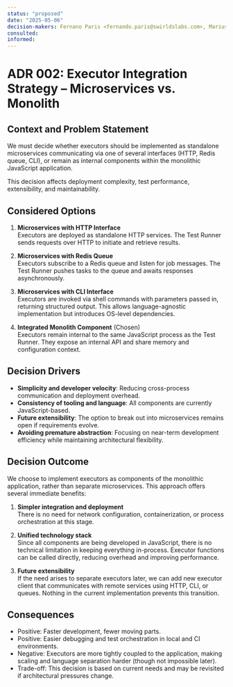 ```yaml
---
status: "proposed"
date: "2025-05-06"
decision-makers: Fernano Paris <fernando.paris@swirldslabs.com>, Mariusz Jasuwienas <mariusz.jasuwienas@arianelabs.com>, Michal Walczak <michal.walczak@arianelabs.com>, Piotr Swierzy <piotr.swierzy@arianelabs.com>
consulted:
informed:
---
```


# ADR 002: Executor Integration Strategy – Microservices vs. Monolith

## Context and Problem Statement

We must decide whether executors should be implemented as standalone microservices communicating via one of several interfaces (HTTP, Redis queue, CLI), or remain as internal components within the monolithic JavaScript application.

This decision affects deployment complexity, test performance, extensibility, and maintainability.

## Considered Options

1. **Microservices with HTTP Interface**  
   Executors are deployed as standalone HTTP services. The Test Runner sends requests over HTTP to initiate and retrieve results.

2. **Microservices with Redis Queue**  
   Executors subscribe to a Redis queue and listen for job messages. The Test Runner pushes tasks to the queue and awaits responses asynchronously.

3. **Microservices with CLI Interface**  
   Executors are invoked via shell commands with parameters passed in, returning structured output. This allows language-agnostic implementation but introduces OS-level dependencies.

4. **Integrated Monolith Component** (Chosen)  
   Executors remain internal to the same JavaScript process as the Test Runner. They expose an internal API and share memory and configuration context.

## Decision Drivers

- **Simplicity and developer velocity**: Reducing cross-process communication and deployment overhead.
- **Consistency of tooling and language**: All components are currently JavaScript-based.
- **Future extensibility**: The option to break out into microservices remains open if requirements evolve.
- **Avoiding premature abstraction**: Focusing on near-term development efficiency while maintaining architectural flexibility.

## Decision Outcome

We choose to implement executors as components of the monolithic application, rather than separate microservices. This approach offers several immediate benefits:

1. **Simpler integration and deployment**  
   There is no need for network configuration, containerization, or process orchestration at this stage.

2. **Unified technology stack**  
   Since all components are being developed in JavaScript, there is no technical limitation in keeping everything in-process. Executor functions can be called directly, reducing overhead and improving performance.

3. **Future extensibility**  
   If the need arises to separate executors later, we can add new executor client that communicates with remote services using HTTP, CLI, or queues. Nothing in the current implementation prevents this transition.

## Consequences

- Positive: Faster development, fewer moving parts.
- Positive: Easier debugging and test orchestration in local and CI environments.
- Negative: Executors are more tightly coupled to the application, making scaling and language separation harder (though not impossible later).
- Trade-off: This decision is based on current needs and may be revisited if architectural pressures change.